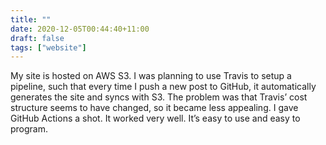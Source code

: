 ```yaml
---
title: ""
date: 2020-12-05T00:44:40+11:00
draft: false
tags: ["website"]
---
```

My site is hosted on AWS S3. I was planning to use Travis to setup a pipeline, such that every time I push a new post to GitHub, it automatically generates the site and syncs with S3. The problem was that Travis’ cost structure seems to have changed, so it became less appealing. I gave GitHub Actions a shot. It worked very well. It’s easy to use and easy to program. 
